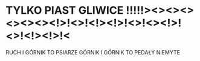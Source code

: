 # TYLKO PIAST GLIWICE !!!!!><><><><><><><!>!<>!<!><!>!<>!<><!>!<>!<!><!>!<
RUCH I GÓRNIK TO PSIARZE
GÓRNIK I GÓRNIK TO PEDAŁY NIEMYTE


